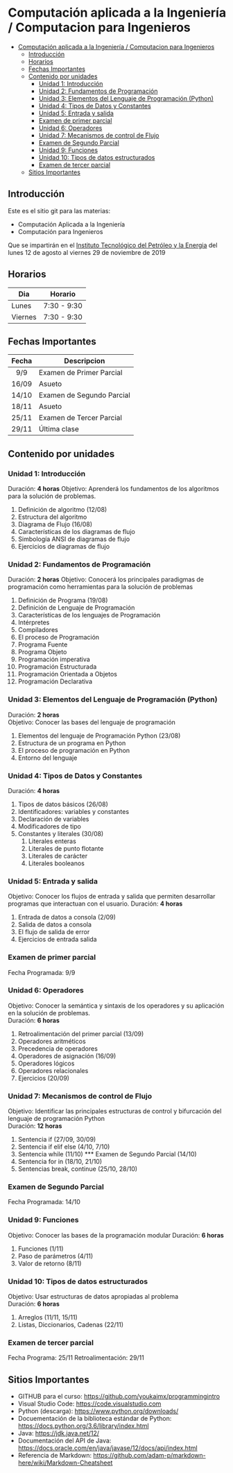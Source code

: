 # Computación aplicada a la Ingeniería / Computacion para Ingenieros

- [Computación aplicada a la Ingeniería / Computacion para Ingenieros](#computaci%c3%b3n-aplicada-a-la-ingenier%c3%ada--computacion-para-ingenieros)
  - [Introducción](#introducci%c3%b3n)
  - [Horarios](#horarios)
  - [Fechas Importantes](#fechas-importantes)
  - [Contenido por unidades](#contenido-por-unidades)
    - [Unidad 1: Introducción](#unidad-1-introducci%c3%b3n)
    - [Unidad 2: Fundamentos de Programación](#unidad-2-fundamentos-de-programaci%c3%b3n)
    - [Unidad 3: Elementos del Lenguaje de Programación (Python)](#unidad-3-elementos-del-lenguaje-de-programaci%c3%b3n-python)
    - [Unidad 4: Tipos de Datos y Constantes](#unidad-4-tipos-de-datos-y-constantes)
    - [Unidad 5: Entrada y salida](#unidad-5-entrada-y-salida)
    - [Examen de primer parcial](#examen-de-primer-parcial)
    - [Unidad 6: Operadores](#unidad-6-operadores)
    - [Unidad 7: Mecanismos de control de Flujo](#unidad-7-mecanismos-de-control-de-flujo)
    - [Examen de Segundo Parcial](#examen-de-segundo-parcial)
    - [Unidad 9: Funciones](#unidad-9-funciones)
    - [Unidad 10: Tipos de datos estructurados](#unidad-10-tipos-de-datos-estructurados)
    - [Examen de tercer parcial](#examen-de-tercer-parcial)
  - [Sitios Importantes](#sitios-importantes)

## Introducción
Este es el sitio git para las materias:
- Computación Aplicada a la Ingeniería
- Computación para Ingenieros

Que se impartirán en el [Instituto Tecnológico del Petróleo y la Energia](https://www.itpe.mx/) del lunes 12 de agosto al viernes 29 de noviembre de 2019

## Horarios
| Dia     | Horario     |
| ------- | ----------- |
| Lunes   | 7:30 - 9:30 |
| Viernes | 7:30 - 9:30 |

## Fechas Importantes
| Fecha | Descripcion |
| :---: | --- |
| 9/9 | Examen de Primer Parcial | 
| 16/09 | Asueto | 
| 14/10 | Examen de Segundo Parcial |
| 18/11 | Asueto | 
| 25/11 | Examen de Tercer Parcial |
| 29/11 | Última clase |

## Contenido por unidades
### Unidad 1: Introducción
Duración: **4 horas**
Objetivo: Aprenderá los fundamentos de los algoritmos para la solución de problemas.  
1. Definición de algoritmo (12/08)
2. Estructura del algoritmo
3. Diagrama de Flujo (16/08)
4. Características de los diagramas de flujo
5. Simbología ANSI de diagramas de flujo
6. Ejercicios de diagramas de flujo

### Unidad 2: Fundamentos de Programación  
Duración: **2 horas**
Objetivo: Conocerá los principales paradigmas de programación como herramientas para la solución de problemas 
1. Definición de Programa (19/08)
2. Definición de Lenguaje de Programación
3. Características de los lenguajes de Programación
4. Intérpretes
5. Compiladores
6. El proceso de Programación
7. Programa Fuente
8. Programa Objeto
9. Programación imperativa
10. Programación Estructurada
11. Programación Orientada a Objetos
12. Programación Declarativa

### Unidad 3: Elementos del Lenguaje de Programación (Python)
Duración: **2 horas**   
Objetivo: Conocer las bases del lenguaje de programación  
1. Elementos del lenguaje de Programación Python (23/08)
2. Estructura de un programa en Python
3. El proceso de programación en Python
4. Entorno del lenguaje
   
### Unidad 4: Tipos de Datos y Constantes
Duración: **4 horas**   
1. Tipos de datos básicos (26/08)
2. Identificadores: variables y constantes
3. Declaración de variables
4. Modificadores de tipo
5. Constantes y literales (30/08)
   1. Literales enteras
   2. Literales de punto flotante
   3. Literales de carácter
   4. Literales booleanos

### Unidad 5: Entrada y salida
Objetivo: Conocer los flujos de entrada y salida que permiten desarrollar programas que interactuan con el usuario. 
Duración: **4 horas** 
1. Entrada de datos a consola (2/09)
2. Salida de datos a consola
3. El flujo de salida de error
4. Ejercicios de entrada salida

### Examen de primer parcial 
Fecha Programada: 9/9

### Unidad 6: Operadores
Objetivo: Conocer la semántica y sintaxis de los operadores y su aplicación en la solución de problemas.  
Duración: **6 horas**    
1. Retroalimentación del primer parcial (13/09)
2. Operadores aritméticos 
3. Precedencia de operadores
4. Operadores de asignación (16/09)
5. Operadores lógicos
6. Operadores relacionales
7. Ejercicios (20/09)

### Unidad 7: Mecanismos de control de Flujo
Objetivo: Identificar las principales estructuras de control y bifurcación del lenguaje de programación Python  
Duración: **12 horas**
1. Sentencia if (27/09, 30/09)
2. Sentencia if elif else (4/10, 7/10)
3. Sentencia while (11/10)
   *** Examen de Segundo Parcial (14/10)
4. Sentencia for in (18/10, 21/10)
5. Sentencias break, continue (25/10, 28/10)
   
### Examen de Segundo Parcial
Fecha Programada: 14/10

### Unidad 9: Funciones
Objetivo: Conocer las bases de la programación modular 
Duración: **6 horas**
1. Funciones (1/11)
2. Paso de parámetros (4/11)
3. Valor de retorno (8/11)
   
### Unidad 10: Tipos de datos estructurados
Objetivo: Usar estructuras de datos apropiadas al problema  
Duración: **6 horas**
1. Arreglos (11/11, 15/11)
2. Listas, Diccionarios, Cadenas (22/11)

### Examen de tercer parcial 
Fecha Programa: 25/11
Retroalimentación: 29/11

## Sitios Importantes
- GITHUB para el curso: https://github.com/youkaimx/programmingintro
- Visual Studio Code: https://code.visualstudio.com
- Python (descarga): https://www.python.org/downloads/
- Docuementación de la biblioteca estándar de Python: https://docs.python.org/3.6/library/index.html
- Java: https://jdk.java.net/12/
- Documentación del API de Java: https://docs.oracle.com/en/java/javase/12/docs/api/index.html
- Referencia de Markdown: https://github.com/adam-p/markdown-here/wiki/Markdown-Cheatsheet
